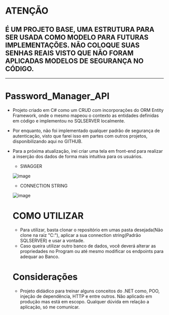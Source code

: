 # ATENÇÃO

## É UM PROJETO BASE, UMA ESTRUTURA PARA SER USADA COMO MODELO PARA FUTURAS IMPLEMENTAÇÕES. NÃO COLOQUE SUAS SENHAS REAIS VISTO QUE NÃO FORAM APLICADAS MODELOS DE SEGURANÇA NO CÓDIGO. 
<hr>

# Password_Manager_API

- Projeto criado em C# como um CRUD com incorporações do ORM Entity Framework, onde o mesmo mapeou o contexto as entidades definidas em código e implementou no SQLSERVER localmente.

- Por enquanto, não foi implementado qualquer padrão de segurança de autenticação, visto que farei isso em partes com outros projetos, disponibilizando aqui no GITHUB.

- Para a próxima atualização, irei criar uma tela em front-end para realizar a inserção dos dados de forma mais intuitiva para os usuários.

  -  SWAGGER
 
    ![image](https://github.com/PedroRepos/Password_Manager_API/assets/120064429/c8fd2d32-9d62-436d-b003-ba99255fa739)

  - CONNECTION STRING 
 
   ![image](https://github.com/PedroRepos/Password_Manager_API/assets/120064429/72500c21-d657-48c9-a392-47210cc62fe0)

  # COMO UTILIZAR

  - Para utilizar, basta clonar o repositório em umas pasta desejada(Não clone na raiz "C:"), aplicar a sua connection string(Padrão SQLSERVER) e usar a vontade.
  - Caso queira utilizar outro banco de dados, você deverá alterar as propriedades no Program ou até mesmo modificar os endpoints para adequar ao Banco.
    
  # Considerações

  - Projeto didádico para treinar alguns conceitos do .NET como, POO, injeção de dependência, HTTP e entre outros. Não aplicado em produção mas está em escopo. Qualquer dúvida em relação a aplicação, só me comunicar.

